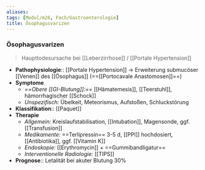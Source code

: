 ```yaml
---
aliases: 
tags: [Modul/m26, Fach/Gastroenterologie]
title: Ösophagusvarizen
---
```

### Ösophagusvarizen
> Haupttodesursache bei [[Leberzirrhose]] / [[Portale Hypertension]]
- **Pathophysiologie**:: [[Portale Hypertension]] → Erweiterung submucöser [[Venen]] des [[Ösophagus]] (==[[Portocavale Anastomosen]]==)
- **Symptome**
	- ==*Obere [[GI-Blutung]]:*== [[Hämatemesis]], [[Teerstuhl]], hämorrhagischer [[Schock]]
	- *Unspezifisch:* Übelkeit, Meteorismus, Aufstoßen, Schluckstörung
- **Klassifikation**:: [[Paquet]]
- **Therapie**
	- *Allgemein:* Kreislaufstabilisation, [[Intubation]], Magensonde, ggf. [[Transfusion]]
	- *Medikamente:* ==Terlipressin== 3-5 d, [[PPI]] hochdosiert, [[Antibiotika]], ggf. [[Vitamin K]]
	- *Endoskopie:* [[Erythromycin]] + ==Gummibandligatur==
	- *Interventionelle Radiologie:* [[TIPS]]
- **Prognose**:: Letalität bei akuter Blutung 30%